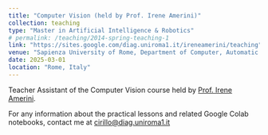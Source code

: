 ```yaml
---
title: "Computer Vision (held by Prof. Irene Amerini)"
collection: teaching
type: "Master in Artificial Intelligence & Robotics"
# permalink: /teaching/2014-spring-teaching-1
link: "https://sites.google.com/diag.uniroma1.it/ireneamerini/teaching"
venue: "Sapienza University of Rome, Department of Computer, Automatic and Management Engineering (DIAG)"
date: 2025-03-01
location: "Rome, Italy"
---
```


Teacher Assistant of the Computer Vision course held by [Prof. Irene Amerini](https://sites.google.com/diag.uniroma1.it/ireneamerini).

For any information about the practical lessons and related Google Colab notebooks, contact me at cirillo@diag.uniroma1.it
